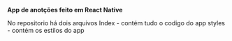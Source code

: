 **App de anotções feito em React Native**

No repositorio há dois arquivos 
Index - contém tudo o codigo do app
styles - contém os estilos do app 
